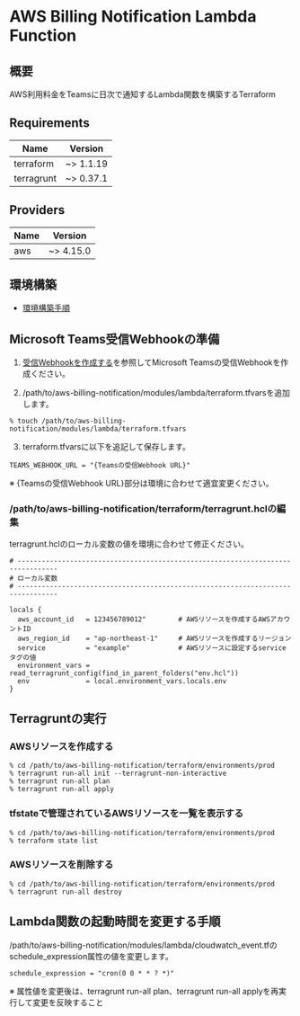 # AWS Billing Notification Lambda Function

## 概要

AWS利用料金をTeamsに日次で通知するLambda関数を構築するTerraform

## Requirements

|Name|Version|
|----|-------|
|terraform|~> 1.1.19|
|terragrunt|~> 0.37.1|

## Providers

|Name|Version|
|----|-------|
|aws|~> 4.15.0|

## 環境構築

- [環境構築手順](docs/README.md)

## Microsoft Teams受信Webhookの準備

1. [受信Webhookを作成する](https://docs.microsoft.com/ja-jp/microsoftteams/platform/webhooks-and-connectors/how-to/add-incoming-webhook)を参照してMicrosoft Teamsの受信Webhookを作成ください。    
  
2. /path/to/aws-billing-notification/modules/lambda/terraform.tfvarsを追加します。

```
% touch /path/to/aws-billing-notification/modules/lambda/terraform.tfvars
```

3. terraform.tfvarsに以下を追記して保存します。  

```
TEAMS_WEBHOOK_URL = "{Teamsの受信Webhook URL}"
```
  
※ {Teamsの受信Webhook URL}部分は環境に合わせて適宜変更ください。


### /path/to/aws-billing-notification/terraform/terragrunt.hclの編集

terragrunt.hclのローカル変数の値を環境に合わせて修正ください。

```
# --------------------------------------------------------------------------------
# ローカル変数
# --------------------------------------------------------------------------------

locals {
  aws_account_id   = 123456789012"        # AWSリソースを作成するAWSアカウントID
  aws_region_id    = "ap-northeast-1"     # AWSリソースを作成するリージョン
  service          = "example"            # AWSリソースに設定するserviceタグの値
  environment_vars = read_terragrunt_config(find_in_parent_folders("env.hcl"))
  env              = local.environment_vars.locals.env
}
```

## Terragruntの実行

### AWSリソースを作成する

```
% cd /path/to/aws-billing-notification/terraform/environments/prod
% terragrunt run-all init --terragrunt-non-interactive
% terragrunt run-all plan
% terragrunt run-all apply
```

### tfstateで管理されているAWSリソースを一覧を表示する

```
% cd /path/to/aws-billing-notification/terraform/environments/prod
% terraform state list
```

### AWSリソースを削除する

```
% cd /path/to/aws-billing-notification/terraform/environments/prod
% terragrunt run-all destroy
```

## Lambda関数の起動時間を変更する手順

/path/to/aws-billing-notification/modules/lambda/cloudwatch_event.tfのschedule_expression属性の値を変更します。

```
schedule_expression = "cron(0 0 * * ? *)"
```

※ 属性値を変更後は、terragrunt run-all plan、terragrunt run-all applyを再実行して変更を反映すること
